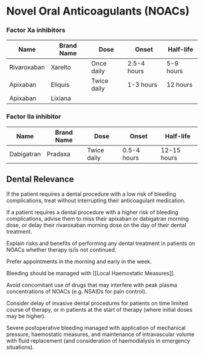 # Novel Oral Anticoagulants (NOACs)
### Factor Xa inhibitors
| Name        | Brand Name | Dose        | Onset       | Half-life |
| ----------  | ---------- | ----------- | ----------- | --------  |
| Rivaroxaban | Xarelto    | Once daily  | 2.5-4 hours | 5-9 hours |
| Apixaban    | Eliquis    | Twice daily | 1-3 hours   | 12 hours  |
| Apixaban    | Lixiana    |             |             |           |

### Factor IIa inhibitor
| Name        | Brand Name | Dose        | Onset       | Half-life   |
| ----------  | ---------- | ----------- | ----------- | ----------- |
| Dabigatran  | Pradaxa    | Twice daily | 0.5-4 hours | 12-15 hours |

## Dental Relevance
If the patient requires a dental procedure with a low risk of bleeding complications, treat without interrupting their anticoagulant medication.

If a patient requires a dental procedure with a higher risk of bleeding complications, advise them to miss their apixaban or  dabigatran morning dose, or delay their rivaroxaban morning dose on the day of their dental treatment.

Explain risks and benefits of performing any dental treatment in patients on NOACs whether therapy is/is not continued.

Prefer appointments in the morning and early in the week.

Bleeding should be managed with [[Local Haemostatic Measures]].

Avoid concomitant use of drugs that may interfere with peak plasma concentrations of NOACs (e.g. NSAIDs for pain control).

Consider delay of invasive dental procedures for patients on time limited course of therapy, or in patients at the start of therapy (where initial doses may be higher).

Severe postoperative bleeding managed with application of mechanical pressure, haemostatic measures, and maintenance of intravascular volume with fluid replacement (and consideration of haemodialysis in emergency situations).